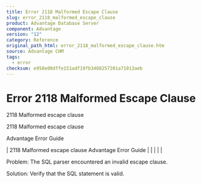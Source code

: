 ```yaml
---
title: Error 2118 Malformed Escape Clause
slug: error_2118_malformed_escape_clause
product: Advantage Database Server
component: Advantage
version: "12"
category: Reference
original_path_html: error_2118_malformed_escape_clause.htm
source: Advantage CHM
tags:
  - error
checksum: e958e00dffe151adf19fb3408257201a71013aeb
---
```


# Error 2118 Malformed Escape Clause

2118 Malformed escape clause

2118 Malformed escape clause

Advantage Error Guide

| 2118 Malformed escape clause  Advantage Error Guide |  |  |  |  |

Problem: The SQL parser encountered an invalid escape clause.

Solution: Verify that the SQL statement is valid.
